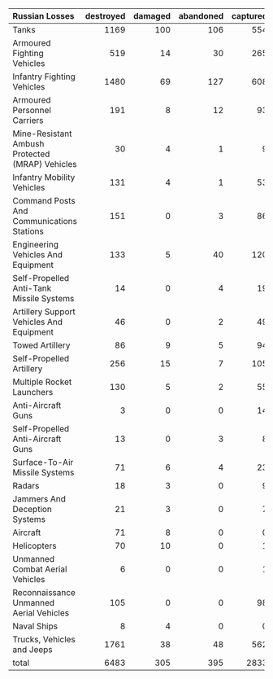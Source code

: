 | Russian Losses                                   |   destroyed |   damaged |   abandoned |   captured |   total |
|:-------------------------------------------------|------------:|----------:|------------:|-----------:|--------:|
| Tanks                                            |        1169 |       100 |         106 |        554 |    1929 |
| Armoured Fighting Vehicles                       |         519 |        14 |          30 |        265 |     828 |
| Infantry Fighting Vehicles                       |        1480 |        69 |         127 |        608 |    2284 |
| Armoured Personnel Carriers                      |         191 |         8 |          12 |         93 |     304 |
| Mine-Resistant Ambush Protected  (MRAP) Vehicles |          30 |         4 |           1 |          9 |      44 |
| Infantry Mobility Vehicles                       |         131 |         4 |           1 |         53 |     189 |
| Command Posts And Communications Stations        |         151 |         0 |           3 |         86 |     240 |
| Engineering Vehicles And Equipment               |         133 |         5 |          40 |        120 |     298 |
| Self-Propelled Anti-Tank Missile Systems         |          14 |         0 |           4 |         19 |      37 |
| Artillery Support Vehicles And Equipment         |          46 |         0 |           2 |         49 |      97 |
| Towed Artillery                                  |          86 |         9 |           5 |         94 |     194 |
| Self-Propelled Artillery                         |         256 |        15 |           7 |        105 |     383 |
| Multiple Rocket Launchers                        |         130 |         5 |           2 |         55 |     192 |
| Anti-Aircraft Guns                               |           3 |         0 |           0 |         14 |      17 |
| Self-Propelled Anti-Aircraft Guns                |          13 |         0 |           3 |          8 |      24 |
| Surface-To-Air Missile Systems                   |          71 |         6 |           4 |         23 |     104 |
| Radars                                           |          18 |         3 |           0 |          9 |      30 |
| Jammers And Deception Systems                    |          21 |         3 |           0 |          7 |      31 |
| Aircraft                                         |          71 |         8 |           0 |          0 |      79 |
| Helicopters                                      |          70 |        10 |           0 |          1 |      81 |
| Unmanned Combat Aerial Vehicles                  |           6 |         0 |           0 |          1 |       7 |
| Reconnaissance Unmanned Aerial Vehicles          |         105 |         0 |           0 |         98 |     203 |
| Naval Ships                                      |           8 |         4 |           0 |          0 |      12 |
| Trucks, Vehicles and Jeeps                       |        1761 |        38 |          48 |        562 |    2409 |
| total                                            |        6483 |       305 |         395 |       2833 |   10016 |